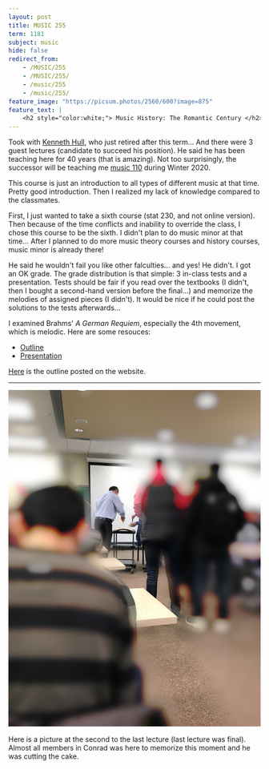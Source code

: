 ```yaml
---
layout: post
title: MUSIC 255
term: 1181
subject: music
hide: false
redirect_from:
    - /MUSIC/255
    - /MUSIC/255/
    - /music/255
    - /music/255/
feature_image: "https://picsum.photos/2560/600?image=875"
feature_text: |
    <h2 style="color:white;"> Music History: The Romantic Century </h2>
---
```


Took with [Kenneth Hull](https://uwaterloo.ca/grebel/people-profiles/kenneth-hull), who just retired after this term... And there were 3 guest lectures (candidate to succeed his position). He said he has been teaching here for 40 years (that is amazing). Not too surprisingly, the successor will be teaching me [music 110](/20-01/MUSIC110/) during Winter 2020.

This course is just an introduction to all types of different music at that time. Pretty good introduction. Then I realized my lack of knowledge compared to the classmates.

First, I just wanted to take a sixth course (stat 230, and not online version). Then because of the time conflicts and inability to override the class, I chose this course to be the sixth. I didn't plan to do music minor at that time... After I planned to do more music theory courses and history courses, music minor is already there!

He said he wouldn't fail you like other falculties... and yes! He didn't. I got an OK grade. The grade distribution is that simple: 3 in-class tests and a presentation. Tests should be fair if you read over the textbooks (I didn't, then I bought a second-hand version before the final...) and memorize the melodies of assigned pieces (I didn't). It would be nice if he could post the solutions to the tests afterwards...

I examined Brahms' *A German Requiem*, especially the 4th movement, which is melodic. Here are some resouces:
- [Outline](/pdfs/1181/music255/outline.pdf)
- [Presentation](/pdfs/1181/music255/post.pdf)

[Here](https://uwaterloo.ca/music/sites/ca.music/files/uploads/files/mus_255_w18_-_k._hull_-_accessible.pdf) is the outline posted on the website.

---

![K. Hull](\pics\k_hull.JPG)

Here is a picture at the second to the last lecture (last lecture was final). Almost all members in Conrad was here to memorize this moment and he was cutting the cake.